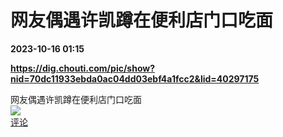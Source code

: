 # 网友偶遇许凯蹲在便利店门口吃面

**2023-10-16 01:15**

**https://dig.chouti.com/pic/show?nid=70dc11933ebda0ac04dd03ebf4a1fcc2&lid=40297175**

网友偶遇许凯蹲在便利店门口吃面  
![](https://img3.chouti.com/CHOUTI_231015_525FA85888014CDDB5B2ED62AE4E3773.jpg)  
[评论](https://m.chouti.com/link/40297175)